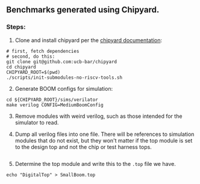 ## Benchmarks generated using Chipyard. ##

### Steps: ###

1. Clone and install chipyard per the [chipyard documentation](https://chipyard.readthedocs.io/en/latest/Chipyard-Basics/Initial-Repo-Setup.html):

```
# first, fetch dependencies
# second, do this:
git clone git@github.com:ucb-bar/chipyard
cd chipyard
CHIPYARD_ROOT=$(pwd)
./scripts/init-submodules-no-riscv-tools.sh
```

2. Generate BOOM configs for simulation:

```
cd ${CHIPYARD_ROOT}/sims/verilator
make verilog CONFIG=MediumBoomConfig
```

3. Remove modules with weird verilog, such as those intended for the simulator to read.

4. Dump all verilog files into one file. There will be references to simulation modules that do not exist, but they won't matter if the top module is set to the design top and not the chip or test harness tops.

```
```

5. Determine the top module and write this to the `.top` file we have.

```
echo "DigitalTop" > SmallBoom.top
```
